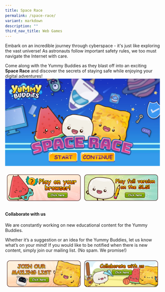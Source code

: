 ```yaml
---
title: Space Race
permalink: /space-race/
variant: markdown
description: ""
third_nav_title: Web Games
---
```

Embark on an incredible journey through cyberspace - it's just like exploring the vast universe! As astronauts follow important safety rules, we too must navigate the Internet with care.

Come along with the Yummy Buddies as they blast off into an exciting **Space Race** and discover the secrets of staying safe while enjoying your digital adventures!
  ![](/images/SLS/Space%20Race/yb_spacerace_01.jpg)

<table class="tg">
<thead>
<tr>
<td class="tg-0pky"><a target="_blank" href="https://yummybuddies.sg/games/space-race/b59"><img alt="" src="/images/Games/btn_games_browser.png"></a></td>
<td class="tg-0pky"><a target="_blank" href="https://go.gov.sg/yummybuddies-cw1"><img alt="" src="/images/Games/btn_games_sls.png"></a></td>
</tr>
</thead>
</table>

#### Collaborate with us

We are constantly working on new educational content for the Yummy Buddies.  

Whether it’s a suggestion or an idea for the Yummy Buddies, let us know what’s on your mind! If you would like to be notified when there is new content, simply join our mailing list.
(No spam. We promise!)

<style type="text/css">
.tg  {border-collapse:collapse;border-spacing:0;}
.tg td{border-color:black;border-style:solid;border-width:0px;font-family:Arial, sans-serif;font-size:14px;
overflow:hidden;padding:10px 5px;word-break:normal;}
.tg th{border-color:black;border-style:solid;border-width:0px;font-family:Arial, sans-serif;font-size:14px;
font-weight:normal;overflow:hidden;padding:10px 5px;word-break:normal;}
.tg .tg-0pky{border-color:white;text-align:left;vertical-align:top}
</style>
<table class="tg">
<thead>
<tr>
<td class="tg-0pky"><a target="_blank" href="https://go.gov.sg/yummybuddies-edm"><img alt="" src="/images/Website/btn_mailing_list.png"></a></td>
<td class="tg-0pky"><a target="_blank" href="https://go.gov.sg/yummybuddies-contact-us"><img alt="" src="/images/Website/btn_collab.png"></a></td>
</tr>
</thead>
</table>